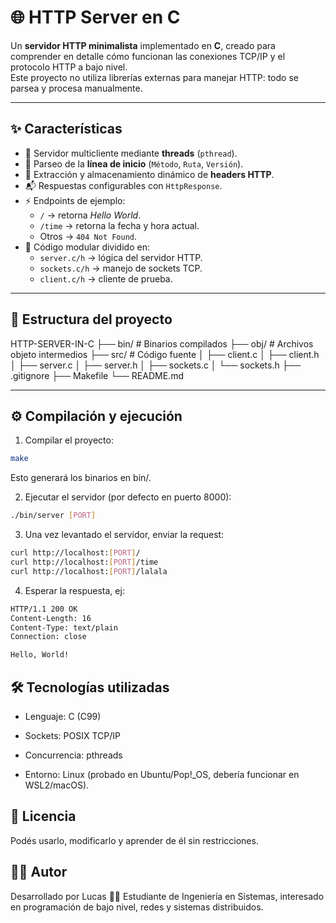 # 🌐 HTTP Server en C

Un **servidor HTTP minimalista** implementado en **C**, creado para comprender en detalle cómo funcionan las conexiones TCP/IP y el protocolo HTTP a bajo nivel.  
Este proyecto no utiliza librerías externas para manejar HTTP: todo se parsea y procesa manualmente.

---

## ✨ Características

- 📡 Servidor multicliente mediante **threads** (`pthread`).
- 📄 Parseo de la **línea de inicio** (`Método`, `Ruta`, `Versión`).
- 📝 Extracción y almacenamiento dinámico de **headers HTTP**.
- 📬 Respuestas configurables con `HttpResponse`.
- ⚡ Endpoints de ejemplo:
  - `/` → retorna *Hello World*.
  - `/time` → retorna la fecha y hora actual.
  - Otros → `404 Not Found`.
- 🧩 Código modular dividido en:
  - `server.c/h` → lógica del servidor HTTP.
  - `sockets.c/h` → manejo de sockets TCP.
  - `client.c/h` → cliente de prueba.

---

## 📂 Estructura del proyecto

HTTP-SERVER-IN-C
├── bin/ # Binarios compilados
├── obj/ # Archivos objeto intermedios
├── src/ # Código fuente
│ ├── client.c
│ ├── client.h
│ ├── server.c
│ ├── server.h
│ ├── sockets.c
│ └── sockets.h
├── .gitignore
├── Makefile
└── README.md


---

## ⚙️ Compilación y ejecución

1. Compilar el proyecto:

```bash
make
```
Esto generará los binarios en bin/.

2. Ejecutar el servidor (por defecto en puerto 8000):

```bash
./bin/server [PORT]
```

3. Una vez levantado el servidor, enviar la request:
```bash
curl http://localhost:[PORT]/
curl http://localhost:[PORT]/time
curl http://localhost:[PORT]/lalala
```

4. Esperar la respuesta, ej:
```bash
HTTP/1.1 200 OK
Content-Length: 16
Content-Type: text/plain
Connection: close

Hello, World!
```

## 🛠️ Tecnologías utilizadas

- Lenguaje: C (C99)

- Sockets: POSIX TCP/IP

- Concurrencia: pthreads

- Entorno: Linux (probado en Ubuntu/Pop!_OS, debería funcionar en WSL2/macOS).

## 📜 Licencia

Podés usarlo, modificarlo y aprender de él sin restricciones.

## 👨‍💻 Autor

Desarrollado por Lucas 🧑‍💻
Estudiante de Ingeniería en Sistemas, interesado en programación de bajo nivel, redes y sistemas distribuidos.
